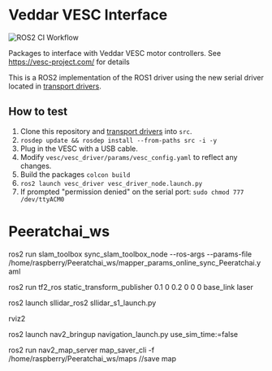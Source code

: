 # Veddar VESC Interface

![ROS2 CI Workflow](https://github.com/f1tenth/vesc/workflows/ROS2%20CI%20Workflow/badge.svg)

Packages to interface with Veddar VESC motor controllers. See https://vesc-project.com/ for details

This is a ROS2 implementation of the ROS1 driver using the new serial driver located in [transport drivers](https://github.com/ros-drivers/transport_drivers).

## How to test

1. Clone this repository and [transport drivers](https://github.com/ros-drivers/transport_drivers) into `src`.
2. `rosdep update && rosdep install --from-paths src -i -y`
3. Plug in the VESC with a USB cable.
4. Modify `vesc/vesc_driver/params/vesc_config.yaml` to reflect any changes.
5. Build the packages `colcon build`
6. `ros2 launch vesc_driver vesc_driver_node.launch.py`
7. If prompted "permission denied" on the serial port: `sudo chmod 777 /dev/ttyACM0`
# Peeratchai_ws

ros2 run slam_toolbox sync_slam_toolbox_node --ros-args --params-file /home/raspberry/Peeratchai_ws/mapper_params_online_sync_Peeratchai.yaml

ros2 run tf2_ros static_transform_publisher 0.1 0 0.2 0 0 0 base_link laser

ros2 launch sllidar_ros2 sllidar_s1_launch.py 

rviz2

ros2 launch nav2_bringup navigation_launch.py use_sim_time:=false

ros2 run nav2_map_server map_saver_cli -f /home/raspberry/Peeratchai_ws/maps
//save map
